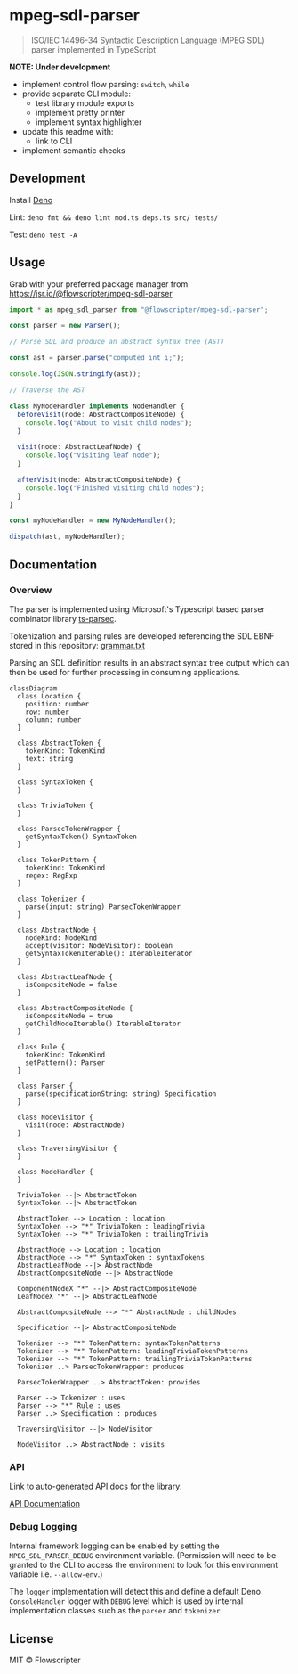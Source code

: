 # mpeg-sdl-parser

> ISO/IEC 14496-34 Syntactic Description Language (MPEG SDL) parser implemented
> in TypeScript

**NOTE: Under development**

- implement control flow parsing: `switch`, `while`
- provide separate CLI module:
  - test library module exports
  - implement pretty printer
  - implement syntax highlighter
- update this readme with:
  - link to CLI
- implement semantic checks

## Development

Install [Deno](https://docs.deno.com/runtime/getting_started/installation/)

Lint: `deno fmt && deno lint mod.ts deps.ts src/ tests/`

Test: `deno test -A`

## Usage

Grab with your preferred package manager from
https://jsr.io/@flowscripter/mpeg-sdl-parser

```typescript
import * as mpeg_sdl_parser from "@flowscripter/mpeg-sdl-parser";

const parser = new Parser();

// Parse SDL and produce an abstract syntax tree (AST)

const ast = parser.parse("computed int i;");

console.log(JSON.stringify(ast));

// Traverse the AST

class MyNodeHandler implements NodeHandler {
  beforeVisit(node: AbstractCompositeNode) {
    console.log("About to visit child nodes");
  }

  visit(node: AbstractLeafNode) {
    console.log("Visiting leaf node");
  }

  afterVisit(node: AbstractCompositeNode) {
    console.log("Finished visiting child nodes");
  }
}

const myNodeHandler = new MyNodeHandler();

dispatch(ast, myNodeHandler);
```

## Documentation

### Overview

The parser is implemented using Microsoft's Typescript based parser combinator
library [ts-parsec](https://github.com/microsoft/ts-parsec).

Tokenization and parsing rules are developed referencing the SDL EBNF stored in
this repository: [grammar.txt](grammar.txt)

Parsing an SDL definition results in an abstract syntax tree output which can
then be used for further processing in consuming applications.

```mermaid
classDiagram
  class Location {
    position: number
    row: number
    column: number
  }

  class AbstractToken {
    tokenKind: TokenKind
    text: string
  }

  class SyntaxToken {
  }

  class TriviaToken {
  }

  class ParsecTokenWrapper {
    getSyntaxToken() SyntaxToken
  }

  class TokenPattern {
    tokenKind: TokenKind
    regex: RegExp
  }

  class Tokenizer {
    parse(input: string) ParsecTokenWrapper
  }

  class AbstractNode {
    nodeKind: NodeKind
    accept(visitor: NodeVisitor): boolean
    getSyntaxTokenIterable(): IterableIterator
  }

  class AbstractLeafNode {
    isCompositeNode = false
  }

  class AbstractCompositeNode {
    isCompositeNode = true
    getChildNodeIterable() IterableIterator
  }

  class Rule {
    tokenKind: TokenKind
    setPattern(): Parser
  }
  
  class Parser {
    parse(specificationString: string) Specification
  }

  class NodeVisitor {
    visit(node: AbstractNode)
  }

  class TraversingVisitor {
  }

  class NodeHandler {
  }

  TriviaToken --|> AbstractToken
  SyntaxToken --|> AbstractToken

  AbstractToken --> Location : location
  SyntaxToken --> "*" TriviaToken : leadingTrivia
  SyntaxToken --> "*" TriviaToken : trailingTrivia

  AbstractNode --> Location : location
  AbstractNode --> "*" SyntaxToken : syntaxTokens
  AbstractLeafNode --|> AbstractNode
  AbstractCompositeNode --|> AbstractNode

  ComponentNodeX "*" --|> AbstractCompositeNode
  LeafNodeX "*" --|> AbstractLeafNode

  AbstractCompositeNode --> "*" AbstractNode : childNodes

  Specification --|> AbstractCompositeNode

  Tokenizer --> "*" TokenPattern: syntaxTokenPatterns
  Tokenizer --> "*" TokenPattern: leadingTriviaTokenPatterns
  Tokenizer --> "*" TokenPattern: trailingTriviaTokenPatterns
  Tokenizer ..> ParsecTokenWrapper: produces

  ParsecTokenWrapper ..> AbstractToken: provides

  Parser --> Tokenizer : uses
  Parser --> "*" Rule : uses
  Parser ..> Specification : produces

  TraversingVisitor --|> NodeVisitor

  NodeVisitor ..> AbstractNode : visits
```

### API

Link to auto-generated API docs for the library:

[API Documentation](https://jsr.io/@flowscripter/mpeg-sdl-parser/doc)

### Debug Logging

Internal framework logging can be enabled by setting the `MPEG_SDL_PARSER_DEBUG`
environment variable. (Permission will need to be granted to the CLI to access
the environment to look for this environment variable i.e. `--allow-env`.)

The `logger` implementation will detect this and define a default Deno
`ConsoleHandler` logger with `DEBUG` level which is used by internal
implementation classes such as the `parser` and `tokenizer`.

## License

MIT © Flowscripter
